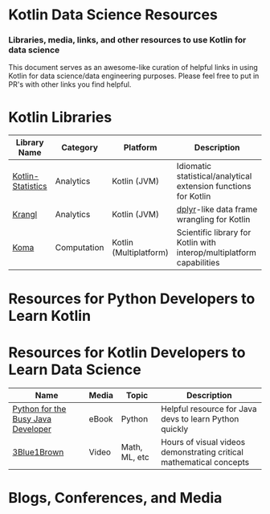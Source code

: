 # Kotlin Data Science Resources
### Libraries, media, links, and other resources to use Kotlin for data science


This document serves as an awesome-like curation of helpful links in using Kotlin for data science/data engineering purposes. Please feel free to put in PR's with other links you find helpful. 


# Kotlin Libraries

|Library Name|Category|Platform|Description|
|---|---|---|---|
|[Kotlin-Statistics](https://github.com/thomasnield/kotlin-statistics)|Analytics|Kotlin (JVM)|Idiomatic statistical/analytical extension functions for Kotlin|
|[Krangl](https://github.com/holgerbrandl/krangl)|Analytics|Kotlin (JVM)|[dplyr](https://github.com/tidyverse/dplyr)-like data frame wrangling for Kotlin|
|[Koma](https://github.com/kyonifer/koma)|Computation|Kotlin (Multiplatform)|Scientific library for Kotlin with interop/multiplatform capabilities|

# Resources for Python Developers to Learn Kotlin



# Resources for Kotlin Developers to Learn Data Science

|Name|Media|Topic|Description|
|---|---|---|---|
|[Python for the Busy Java Developer](https://gumroad.com/l/py4java)|eBook|Python|Helpful resource for Java devs to learn Python quickly|
|[3Blue1Brown](http://www.3blue1brown.com/videos/)|Video|Math, ML, etc|Hours of visual videos demonstrating critical mathematical concepts|


# Blogs, Conferences, and Media
